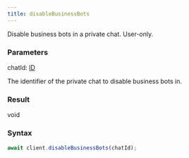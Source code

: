 ```yaml
---
title: disableBusinessBots
---
```


Disable business bots in a private chat. User-only.


### Parameters 

<div class="flex flex-col gap-3"><div><div class="font-mono" id="p_chatId" data-anchor><span class="font-bold">chatId</span><span class="opacity-50">:</span> <a href="/types/id"  >ID</a></div><div class="pl-3"><div class="no-margin">

The identifier of the private chat to disable business bots in.

</div></div></div></div>

### Result 

<div class="font-mono"><span>void</span></div>

### Syntax

```ts
await client.disableBusinessBots(chatId);
```




